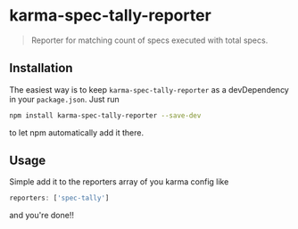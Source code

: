 # karma-spec-tally-reporter

> Reporter for matching count of specs executed with total specs.

## Installation

The easiest way is to keep `karma-spec-tally-reporter` as a devDependency in your `package.json`. Just run

```bash
npm install karma-spec-tally-reporter --save-dev
```

to let npm automatically add it there.

## Usage

Simple add it to the reporters array of you karma config like

```js
reporters: ['spec-tally']
```

and you're done!!